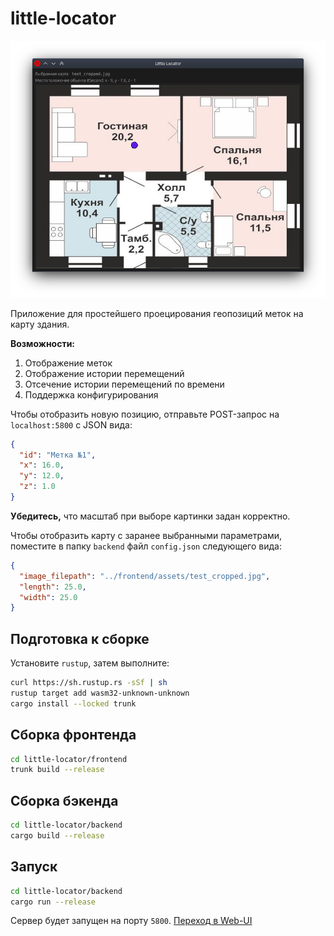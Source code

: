 # little-locator

![Отображение фиолетовой метки](frontend/assets/screenshot.png)

Приложение для простейшего проецирования геопозиций меток на карту здания.

**Возможности:**

1. Отображение меток
2. Отображение истории перемещений
3. Отсечение истории перемещений по времени
4. Поддержка конфигурирования

Чтобы отобразить новую позицию, отправьте POST-запрос на `localhost:5800` с JSON вида:

```json
{
  "id": "Метка №1",
  "x": 16.0,
  "y": 12.0,
  "z": 1.0
}
```

**Убедитесь,** что масштаб при выборе картинки задан корректно.

Чтобы отобразить карту с заранее выбранными параметрами, поместите в папку `backend` файл `config.json` следующего вида:

```json
{
  "image_filepath": "../frontend/assets/test_cropped.jpg",
  "length": 25.0,
  "width": 25.0
}
```

## Подготовка к сборке

Установите `rustup`, затем выполните:

```bash
curl https://sh.rustup.rs -sSf | sh
rustup target add wasm32-unknown-unknown
cargo install --locked trunk
```

## Сборка фронтенда

```bash
cd little-locator/frontend
trunk build --release
```

## Сборка бэкенда

```bash
cd little-locator/backend
cargo build --release
```

## Запуск

```bash
cd little-locator/backend
cargo run --release
```

Сервер будет запущен на порту `5800`. [Переход в Web-UI](http://127.0.0.1:5800)
